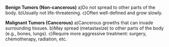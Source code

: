 **Benign Tumors (Non-cancerous)**
a)Do not spread to other parts of the body.
b)Usually not life-threatening.
c)Often well-defined and grow slowly.


**Malignant Tumors (Cancerous)**
a)Cancerous growths that can invade surrounding tissues.
b)May spread (metastasize) to other parts of the body (e.g., bones, lungs).
c)Require more aggressive treatment: surgery, chemotherapy, radiation, etc.

